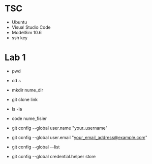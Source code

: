 # TSC

- Ubuntu
- Visual Studio Code
- ModelSim 10.6
- ssh key

# Lab 1
- pwd
- cd ~
- mkdir nume_dir
- git clone link 
- ls -la 
- code nume_fisier


- git config --global user.name "your_username"
- git config --global user.email "your_email_address@example.com"
- git config --global --list
- git config --global credential.helper store